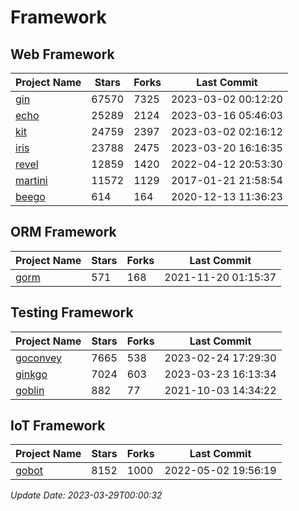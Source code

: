 # Framework

## Web Framework
| Project Name | Stars | Forks | Last Commit |
| ------------ | ----- | ----- | ----------- |
| [gin](https://github.com/gin-gonic/gin) | 67570 | 7325 | 2023-03-02 00:12:20 |
| [echo](https://github.com/labstack/echo) | 25289 | 2124 | 2023-03-16 05:46:03 |
| [kit](https://github.com/go-kit/kit) | 24759 | 2397 | 2023-03-02 02:16:12 |
| [iris](https://github.com/kataras/iris) | 23788 | 2475 | 2023-03-20 16:16:35 |
| [revel](https://github.com/revel/revel) | 12859 | 1420 | 2022-04-12 20:53:30 |
| [martini](https://github.com/go-martini/martini) | 11572 | 1129 | 2017-01-21 21:58:54 |
| [beego](https://github.com/astaxie/beego) | 614 | 164 | 2020-12-13 11:36:23 |

## ORM Framework
| Project Name | Stars | Forks | Last Commit |
| ------------ | ----- | ----- | ----------- |
| [gorm](https://github.com/jinzhu/gorm) | 571 | 168 | 2021-11-20 01:15:37 |

## Testing Framework
| Project Name | Stars | Forks | Last Commit |
| ------------ | ----- | ----- | ----------- |
| [goconvey](https://github.com/smartystreets/goconvey) | 7665 | 538 | 2023-02-24 17:29:30 |
| [ginkgo](https://github.com/onsi/ginkgo) | 7024 | 603 | 2023-03-23 16:13:34 |
| [goblin](https://github.com/franela/goblin) | 882 | 77 | 2021-10-03 14:34:22 |

## IoT Framework
| Project Name | Stars | Forks | Last Commit |
| ------------ | ----- | ----- | ----------- |
| [gobot](https://github.com/hybridgroup/gobot) | 8152 | 1000 | 2022-05-02 19:56:19 |

*Update Date: 2023-03-29T00:00:32*